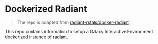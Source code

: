 Dockerized Radiant
=======================

> The repo is adapted from [radiant-rstats/docker-radiant](https://github.com/radiant-rstats/docker-radiant)

This repo contains information to setup a Galaxy Interactive Environment dockerized instance of [radiant](https://radiant-rstats/radiant). 


